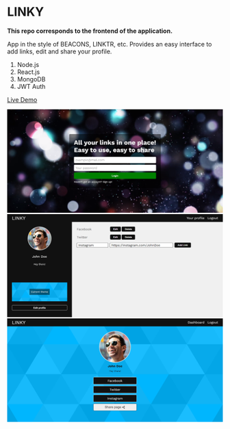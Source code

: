 # LINKY

**This repo corresponds to the frontend of the application.**

App in the style of BEACONS, LINKTR, etc. Provides an easy interface to add links, edit and share your profile.

1. Node.js
2. React.js
3. MongoDB
3. JWT Auth

[Live Demo](https://www.mern-links.herokuapp.com)

![Screenshot 1](1.png)
![Screenshot 2](2.png)
![Screenshot 3](3.png)


